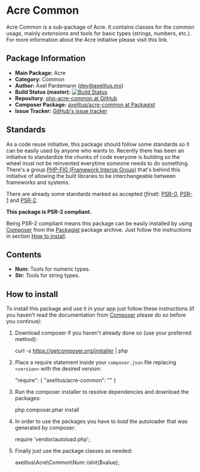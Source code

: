 # Acre Common

Acre Common is a sub-package of Acre. It contains classes for the common usage, mainly _extensions_ and tools for basic types (strings, numbers, etc.). For more information about the Acre initiative please visit this link.

## Package Information

* **Main Package:** Acre
* **Category:** Common
* **Author:** Axel Pardemann (dev@axelitus.mx)
* **Build Status (master):** [![Build Status](https://secure.travis-ci.org/axelitus/php-acre-common.png)](http://travis-ci.org/axelitus/php-acre-common)
* **Repository**: [php-acre-common at GitHub](https://github.com/axelitus/php-acre-common "php-acre-common at GitHub")
* **Composer Package:** [axelitus/acre-common at Packagist](http://packagist.org/packages/axelitus/acre-common "axelitus/acre-common at Packagist")
* **Issue Tracker:** [GitHub's issue tracker](https://github.com/axelitus/php-acre-common/issues "GitHub's issue tracker")

## Standards

As a code reuse initiative, this package should follow some standards so it can be easily used by anyone who wants to. Recently there has been an initiative to standardize the chunks of code everyone is building so the wheel must not be reinvented everytime someone needs to do something. There's a group [PHP-FIG (Framework Interop Group)](http://www.php-fig.org) that's behind this initiative of allowing the built libraries to be interchangeable between frameworks and systems.

There are already some standards marked as accepted (_final_): [PSR-0](https://github.com/php-fig/fig-standards/blob/master/accepted/PSR-0.md), [PSR-1](https://github.com/php-fig/fig-standards/blob/master/accepted/PSR-1-basic-coding-standard.md) and [PSR-2](https://github.com/php-fig/fig-standards/blob/master/accepted/PSR-2-coding-style-guide.md).

**This package is PSR-2 compliant.**

Being PSR-2 compliant means this package can be easily installed by using [Composer](getcomposer.org) from the [Packagist](http://packagist.org) package archive. Just follow the instructions in section [How to install](#how-to-install).

## Contents

 - **Num:** Tools for numeric types.
 - **Str:** Tools for string types.

## How to install

To install this package and use it in your app just follow these instructions (if you haven't read the documentation from [Composer](http://getcomposer.org) please do so before you continue):

1. Download composer if you haven't already done so (use your preferred method):

    curl -s https://getcomposer.org/installer | php

2. Place a require statement inside your `composer.json` file replacing `<version>` with the desired version:

    "require": {
        "axelitus/acre-common": "<version>"
    }

3. Run the composer installer to resolve dependencies and download the packages:

    php composer.phar install

4. In order to use the packages you have to _load_ the autoloader that was generated by composer:

    require 'vendor/autoload.php';

5. Finally just use the package classes as needed:

    axelitus\Acre\Common\Num::isInt($value);
